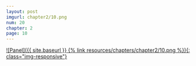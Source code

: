 ```yaml
---
layout: post
imgurl: chapter2/10.png
num: 20
chapter: 2
page: 10
---
```


[![Panel]({{ site.baseurl }} {% link resources/chapters/chapter2/10.png %}){: class="img-responsive"}]({{page.previous.url}}#panel)